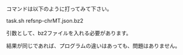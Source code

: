 コマンドは以下のように打ってみて下さい。

task.sh refsnp-chrMT.json.bz2

引数として、bz2ファイルを入れる必要があります。

結果が同じであれば、プログラムの違いはあっても、問題はありません。

